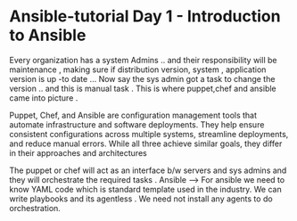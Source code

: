 # Ansible-tutorial Day 1 - Introduction to Ansible
Every organization has a system Admins .. and their responsibility will be maintenance , making sure if distribution version, system , application version is up -to date ...
Now say the sys admin got a task to change the version .. and this is manual task .
This is where puppet,chef and ansible came into picture . 

Puppet, Chef, and Ansible are configuration management tools that automate infrastructure and software deployments. They help ensure consistent configurations across multiple systems, streamline deployments, and reduce manual errors. While all three achieve similar goals, they differ in their approaches and architectures

The puppet or chef will act as an interface b/w servers and sys admins and they will orchestrate the required tasks .
Ansible --> For ansible we need to know YAML code which is standard template used in the industry. We can write playbooks and its agentless . We need not install any agents to do orchestration.
